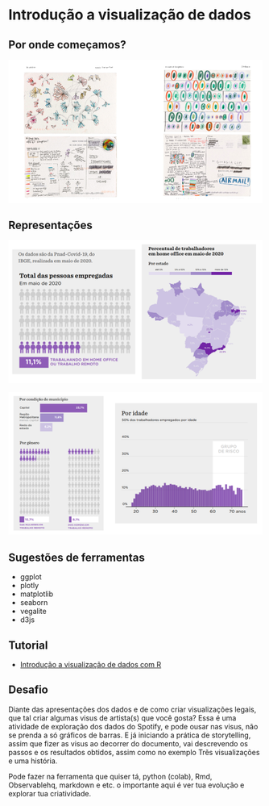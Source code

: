 # Introdução a visualização de dados

## Por onde começamos?
![deardata](https://github.com/ivynasantino/data-viz/blob/master/img/intro/dear_data.png?raw=true)

## Representações
![infografico1](https://github.com/ivynasantino/data-viz/blob/master/img/intro/infog_1.png?raw=true)

![infografico2](https://github.com/ivynasantino/data-viz/blob/master/img/intro/infog_2.png?raw=true)


## Sugestões de ferramentas

* ggplot
* plotly
* matplotlib
* seaborn
* vegalite
* d3js

## Tutorial
* [Introdução a visualização de dados com R](https://github.com/ivynasantino/data-viz/blob/master/1-intro/intro.Rmd)

## Desafio
Diante das apresentações dos dados e de como criar visualizações legais, que tal criar algumas visus de artista(s) que você gosta? Essa é uma atividade de exploração dos dados do Spotify, e pode ousar nas visus, não se prenda a só gráficos de barras. E já iniciando a prática de storytelling, assim que fizer as visus ao decorrer do documento, vai descrevendo os passos e os resultados obtidos, assim como no exemplo Trẽs visualizações e uma história.

Pode fazer na ferramenta que quiser tá, python (colab), Rmd, Observablehq, markdown e etc. o importante aqui é ver tua evolução e explorar tua criatividade.
